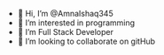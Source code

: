- 👋 Hi, I’m @AmnaIshaq345
- 👀 I’m interested in programming
- 🌱 I’m Full Stack Developer
- 💞️ I’m looking to collaborate on gitHub


<!---
AmnaIshaq345/AmnaIshaq345 is a ✨ special ✨ repository because its `README.md` (this file) appears on your GitHub profile.
You can click the Preview link to take a look at your changes.
--->
